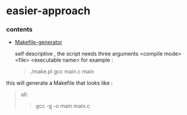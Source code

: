 # easier-approach

### contents
* [Makefile-generator](https://github.com/abdulwahab-alobaid-2191115290/easier-approach/tree/main/Makefile_Generator )

	self descriptive , the script needs three arguments \<compile mode\> \<file\> \<executable name\>
	for example :
	> ./make.pl gcc main.c main  

this will generate a Makefile that looks like :

> all:  
>>	gcc -g -o main main.c
